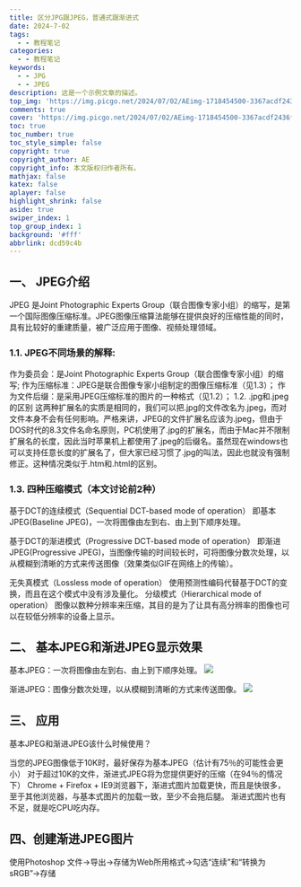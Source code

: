 ```yaml
---
title: 区分JPG跟JPEG，普通式跟渐进式
date: 2024-7-02
tags:
  - - 教程笔记
categories:
  - - 教程笔记
keywords:
  - - JPG
  - - JPEG
description: 这是一个示例文章的描述。
top_img: 'https://img.picgo.net/2024/07/02/AEimg-1718454500-3367acdf2436f8e199.gif'
comments: true
cover: 'https://img.picgo.net/2024/07/02/AEimg-1718454500-3367acdf2436f8e199.gif'
toc: true
toc_number: true
toc_style_simple: false
copyright: true
copyright_author: AE
copyright_info: 本文版权归作者所有。
mathjax: false
katex: false
aplayer: false
highlight_shrink: false
aside: true
swiper_index: 1
top_group_index: 1
background: '#fff'
abbrlink: dcd59c4b
---
```

## 一、 JPEG介绍
JPEG 是Joint Photographic Experts Group（联合图像专家小组）的缩写，是第一个国际图像压缩标准。JPEG图像压缩算法能够在提供良好的压缩性能的同时，具有比较好的重建质量，被广泛应用于图像、视频处理领域。

### 1.1. JPEG不同场景的解释:
作为委员会：是Joint Photographic Experts Group（联合图像专家小组）的缩写;
作为压缩标准：JPEG是联合图像专家小组制定的图像压缩标准（见1.3）；
作为文件后缀：是采用JPEG压缩标准的图片的一种格式（见1.2）；
1.2. .jpg和.jpeg的区别
这两种扩展名的实质是相同的，我们可以把.jpg的文件改名为.jpeg，而对文件本身不会有任何影响。严格来讲，JPEG的文件扩展名应该为.jpeg，但由于DOS时代的8.3文件名命名原则，PC机使用了.jpg的扩展名，而由于Mac并不限制扩展名的长度，因此当时苹果机上都使用了.jpeg的后缀名。虽然现在windows也可以支持任意长度的扩展名了，但大家已经习惯了.jpg的叫法，因此也就没有强制修正。这种情况类似于.htm和.html的区别。

### 1.3. 四种压缩模式（本文讨论前2种）
基于DCT的连续模式（Sequential DCT-based mode of operation）
即基本JPEG(Baseline JPEG)，一次将图像由左到右、由上到下顺序处理。

基于DCT的渐进模式（Progressive DCT-based mode of operation）
即渐进JPEG(Progressive JPEG)，当图像传输的时间较长时，可将图像分数次处理，以从模糊到清晰的方式来传送图像（效果类似GIF在网络上的传输）。

无失真模式（Lossless mode of operation）
使用预测性编码代替基于DCT的变换，而且在这个模式中没有涉及量化。
分级模式（Hierarchical mode of operation）
图像以数种分辨率来压缩，其目的是为了让具有高分辨率的图像也可以在较低分辨率的设备上显示。
## 二、 基本JPEG和渐进JPEG显示效果
基本JPEG：一次将图像由左到右、由上到下顺序处理。
![](https://img.picgo.net/2024/07/02/AEimg-1718454500-3367acdf2436f8e199.gif)


渐进JPEG：图像分数次处理，以从模糊到清晰的方式来传送图像。
![](https://img.picgo.net/2024/07/02/AEimg-1718454509-17e1a3fafe57962e9b.gif)

## 三、 应用
基本JPEG和渐进JPEG该什么时候使用？

当您的JPEG图像低于10K时，最好保存为基本JPEG（估计有75％的可能性会更小）
对于超过10K的文件，渐进式JPEG将为您提供更好的压缩（在94％的情况下）
Chrome + Firefox + IE9浏览器下，渐进式图片加载更快，而且是快很多，至于其他浏览器，与基本式图片的加载一致，至少不会拖后腿。
渐进式图片也有不足，就是吃CPU吃内存。
## 四、创建渐进JPEG图片
使用Photoshop
文件->导出->存储为Web所用格式->勾选“连续”和“转换为sRGB”->存储